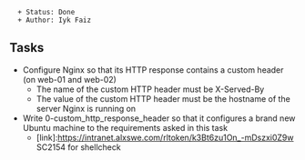  ```
    + Status: Done
    + Author: Iyk Faiz
  ```
  ## Tasks
  * Configure Nginx so that its HTTP response contains a custom header (on web-01 and web-02)
    * The name of the custom HTTP header must be X-Served-By
    * The value of the custom HTTP header must be the hostname of the server Nginx is running on
  * Write 0-custom_http_response_header so that it configures a brand new Ubuntu machine to the requirements asked in this task
    * [link]:https://intranet.alxswe.com/rltoken/k3Bt6zu1On_-mDszxi0Z9w SC2154  for shellcheck
